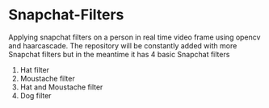 # Snapchat-Filters
Applying snapchat filters on a person in real time video frame using opencv and haarcascade.  The repository will be constantly added with more Snapchat filters but in the meantime it has 4 basic Snapchat filters  
1. Hat filter  
2. Moustache filter  
3. Hat and Moustache filter  
4. Dog filter

